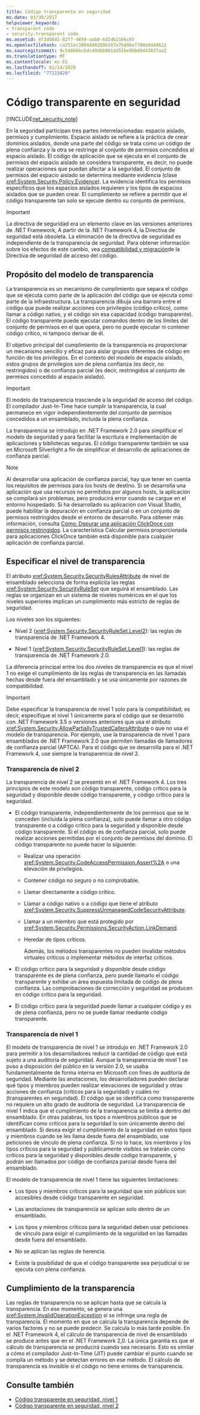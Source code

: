 ```yaml
---
title: Código transparente en seguridad
ms.date: 03/30/2017
helpviewer_keywords:
- transparent code
- security-transparent code
ms.assetid: 4f3dd841-82f7-4659-aab0-6d2db2166c65
ms.openlocfilehash: ca251ec3084d40269b107e7bd8bef708e8d49622
ms.sourcegitcommit: 9c54866bcbdc49dbb981dd55be9bbd0443837aa2
ms.translationtype: MT
ms.contentlocale: es-ES
ms.lasthandoff: 02/14/2020
ms.locfileid: "77215829"
---
```

# <a name="security-transparent-code"></a>Código transparente en seguridad

[!INCLUDE[net_security_note](../../../includes/net-security-note-md.md)]

En la seguridad participan tres partes interrelacionadas: espacio aislado, permisos y cumplimiento. Espacio aislado se refiere a la práctica de crear dominios aislados, donde una parte del código se trata como un código de plena confianza y la otra se restringe al conjunto de permisos concedidos al espacio aislado. El código de aplicación que se ejecuta en el conjunto de permisos del espacio aislado se considera transparente, es decir, no puede realizar operaciones que puedan afectar a la seguridad. El conjunto de permisos del espacio aislado se determina mediante evidencia (clase <xref:System.Security.Policy.Evidence>). La evidencia identifica los permisos específicos que los espacios aislados requieren y los tipos de espacios aislados que se pueden crear. El cumplimiento se refiere a permitir que el código transparente tan solo se ejecute dentro su conjunto de permisos.

> [!IMPORTANT]
> La directiva de seguridad era un elemento clave en las versiones anteriores de .NET Framework, A partir de la .NET Framework 4, la Directiva de seguridad está obsoleta. La eliminación de la directiva de seguridad es independiente de la transparencia de seguridad. Para obtener información sobre los efectos de este cambio, vea [compatibilidad y migración](code-access-security-policy-compatibility-and-migration.md)de la Directiva de seguridad de acceso del código.

## <a name="purpose-of-the-transparency-model"></a>Propósito del modelo de transparencia

La transparencia es un mecanismo de cumplimiento que separa el código que se ejecuta como parte de la aplicación del código que se ejecuta como parte de la infraestructura. La transparencia dibuja una barrera entre el código que puede realizar acciones con privilegios (código crítico), como llamar a código nativo, y el código sin esa capacidad (código transparente). El código transparente puede ejecutar comandos dentro de los límites del conjunto de permisos en el que opera, pero no puede ejecutar ni contener código crítico, ni tampoco derivar de él.

El objetivo principal del cumplimiento de la transparencia es proporcionar un mecanismo sencillo y eficaz para aislar grupos diferentes de código en función de los privilegios. En el contexto del modelo de espacio aislado, estos grupos de privilegios son de plena confianza (es decir, no restringidos) o de confianza parcial (es decir, restringidos al conjunto de permisos concedido al espacio aislado).

> [!IMPORTANT]
> El modelo de transparencia trasciende a la seguridad de acceso del código. El compilador Just-In-Time hace cumplir la transparencia, la cual permanece en vigor independientemente del conjunto de permisos concedidos a un ensamblado, incluida la plena confianza.

La transparencia se introdujo en .NET Framework 2.0 para simplificar el modelo de seguridad y para facilitar la escritura e implementación de aplicaciones y bibliotecas seguras. El código transparente también se usa en Microsoft Silverlight a fin de simplificar el desarrollo de aplicaciones de confianza parcial.

> [!NOTE]
> Al desarrollar una aplicación de confianza parcial, hay que tener en cuenta los requisitos de permisos para los hosts de destino. Si se desarrolla una aplicación que usa recursos no permitidos por algunos hosts, la aplicación se compilará sin problemas, pero producirá error cuando se cargue en el entorno hospedado. Si ha desarrollado su aplicación con Visual Studio, puede habilitar la depuración en confianza parcial o en un conjunto de permisos restringidos desde el entorno de desarrollo. Para obtener más información, consulta [Cómo: Depurar una aplicación ClickOnce con permisos restringidos](/visualstudio/deployment/how-to-debug-a-clickonce-application-with-restricted-permissions). La característica Calcular permisos proporcionada para aplicaciones ClickOnce también está disponible para cualquier aplicación de confianza parcial.

## <a name="specifying-the-transparency-level"></a>Especificar el nivel de transparencia

El atributo <xref:System.Security.SecurityRulesAttribute> de nivel de ensamblado selecciona de forma explícita las reglas <xref:System.Security.SecurityRuleSet> que seguirá el ensamblado. Las reglas se organizan en un sistema de niveles numéricos en el que los niveles superiores implican un cumplimiento más estricto de reglas de seguridad.

Los niveles son los siguientes:

- Nivel 2 (<xref:System.Security.SecurityRuleSet.Level2>): las reglas de transparencia de .NET Framework 4.

- Nivel 1 (<xref:System.Security.SecurityRuleSet.Level1>): las reglas de transparencia de .NET Framework 2.0.

La diferencia principal entre los dos niveles de transparencia es que el nivel 1 no exige el cumplimiento de las reglas de transparencia en las llamadas hechas desde fuera del ensamblado y se usa únicamente por razones de compatibilidad.

> [!IMPORTANT]
> Debe especificar la transparencia de nivel 1 solo para la compatibilidad; es decir, especifique el nivel 1 únicamente para el código que se desarrolló con .NET Framework 3.5 o versiones anteriores que usa el atributo <xref:System.Security.AllowPartiallyTrustedCallersAttribute> o que no usa el modelo de transparencia. Por ejemplo, use la transparencia de nivel 1 para ensamblados de .NET Framework 2.0 que permiten llamadas de llamadores de confianza parcial (APTCA). Para el código que se desarrolla para el .NET Framework 4, use siempre la transparencia de nivel 2.

### <a name="level-2-transparency"></a>Transparencia de nivel 2

La transparencia de nivel 2 se presentó en el .NET Framework 4. Los tres principios de este modelo son código transparente, código crítico para la seguridad y disponible desde código transparente, y código crítico para la seguridad.

- El código transparente, independientemente de los permisos que se le conceden (incluida la plena confianza), solo puede llamar a otro código transparente o a código crítico para la seguridad y disponible desde código transparente. Si el código es de confianza parcial, solo puede realizar acciones permitidas por el conjunto de permisos del dominio. El código transparente no puede hacer lo siguiente:

  - Realizar una operación <xref:System.Security.CodeAccessPermission.Assert%2A> o una elevación de privilegios.

  - Contener código no seguro o no comprobable.

  - Llamar directamente a código crítico.

  - Llamar a código nativo o a código que tiene el atributo <xref:System.Security.SuppressUnmanagedCodeSecurityAttribute>.

  - Llamar a un miembro que está protegido por <xref:System.Security.Permissions.SecurityAction.LinkDemand>.

  - Heredar de tipos críticos.

    Además, los métodos transparentes no pueden invalidar métodos virtuales críticos o implementar métodos de interfaz críticos.

- El código crítico para la seguridad y disponible desde código transparente es de plena confianza, pero puede llamarlo el código transparente y exhibe un área expuesta limitada de código de plena confianza. Las comprobaciones de corrección y seguridad se producen en código crítico para la seguridad.

- El código crítico para la seguridad puede llamar a cualquier código y es de plena confianza, pero no se puede llamar mediante código transparente.

### <a name="level-1-transparency"></a>Transparencia de nivel 1

El modelo de transparencia de nivel 1 se introdujo en .NET Framework 2.0 para permitir a los desarrolladores reducir la cantidad de código que está sujeto a una auditoría de seguridad. Aunque la transparencia de nivel 1 se puso a disposición del público en la versión 2.0, se usaba fundamentalmente de forma interna en Microsoft con fines de auditoría de seguridad. Mediante las anotaciones, los desarrolladores pueden declarar qué tipos y miembros pueden realizar elevaciones de seguridad y otras acciones de confianza (críticos para la seguridad) y cuáles no (transparentes en seguridad). El código que se identifica como transparente no requiere un alto grado de auditoría de seguridad. La transparencia de nivel 1 indica que el cumplimiento de la transparencia se limita a dentro del ensamblado. En otras palabras, los tipos o miembros públicos que se identifican como críticos para la seguridad lo son únicamente dentro del ensamblado. Si desea exigir el cumplimiento de la seguridad en estos tipos y miembros cuando se les llama desde fuera del ensamblado, use peticiones de vínculo de plena confianza. Si no lo hace, los miembros y los tipos críticos para la seguridad y públicamente visibles se tratarán como críticos para la seguridad y disponibles desde código transparente, y podrán ser llamados por código de confianza parcial desde fuera del ensamblado.

El modelo de transparencia de nivel 1 tiene las siguientes limitaciones:

- Los tipos y miembros críticos para la seguridad que son públicos son accesibles desde código transparente en seguridad.

- Las anotaciones de transparencia se aplican solo dentro de un ensamblado.

- Los tipos y miembros críticos para la seguridad deben usar peticiones de vínculo para exigir el cumplimiento de la seguridad en las llamadas desde fuera del ensamblado.

- No se aplican las reglas de herencia.

- Existe la posibilidad de que el código transparente sea perjudicial si se ejecuta con plena confianza.

## <a name="transparency-enforcement"></a>Cumplimiento de la transparencia

Las reglas de transparencia no se aplican hasta que se calcula la transparencia. En ese momento, se genera una <xref:System.InvalidOperationException> si se infringe una regla de transparencia. El momento en que se calcula la transparencia depende de varios factores y no se puede predecir. Se calcula lo más tarde posible. En el .NET Framework 4, el cálculo de transparencia de nivel de ensamblado se produce antes que en el .NET Framework 2,0. La única garantía es que el cálculo de transparencia se producirá cuando sea necesario. Esto es similar a cómo el compilador Just-In-Time (JIT) puede cambiar el punto cuando se compila un método y se detectan errores en ese método. El cálculo de transparencia es invisible si el código no tiene errores de transparencia.

## <a name="see-also"></a>Consulte también

- [Código transparente en seguridad, nivel 1](security-transparent-code-level-1.md)
- [Código transparente en seguridad, nivel 2](security-transparent-code-level-2.md)
